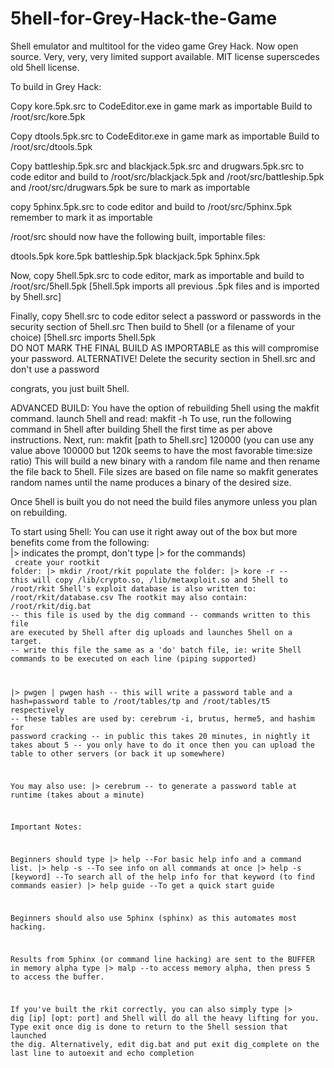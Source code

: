 # 5hell-for-Grey-Hack-the-Game
Shell emulator and multitool for the video game Grey Hack.
Now open source. 
Very, very, very limited support available.
MIT license superscedes old 5hell license.

To build in Grey Hack:

Copy kore.5pk.src to CodeEditor.exe in game
mark as importable
Build to /root/src/kore.5pk

Copy dtools.5pk.src to CodeEditor.exe in game
mark as importable
Build to /root/src/dtools.5pk

Copy battleship.5pk.src and blackjack.5pk.src and drugwars.5pk.src to code editor and build to
/root/src/blackjack.5pk and /root/src/battleship.5pk and /root/src/drugwars.5pk
be sure to mark as importable

copy 5phinx.5pk.src to code editor and build to
/root/src/5phinx.5pk
remember to mark it as importable

/root/src should now have the following built, importable files:

dtools.5pk
kore.5pk
battleship.5pk
blackjack.5pk
5phinx.5pk

Now, copy 5hell.5pk.src to code editor, mark as importable and build to
/root/src/5hell.5pk
[5hell.5pk imports all previous .5pk files and is imported by 5hell.src]

Finally, copy 5hell.src to code editor
select a password or passwords in the security section of 5hell.src
Then build to 5hell (or a filename of your choice)
[5hell.src imports 5hell.5pk\
DO NOT MARK THE FINAL BUILD AS IMPORTABLE as this will compromise your password.
ALTERNATIVE! Delete the security section in 5hell.src and don't use a password

congrats, you just built 5hell.

ADVANCED BUILD:
You have the option of rebuilding 5hell using the makfit command.
launch 5hell and read: makfit -h
To use, run the following command in 5hell after building 5hell the first time as per above instructions.
Next, run: makfit [path to 5hell.src] 120000
(you can use any value above 100000 but 120k seems to have the most favorable time:size ratio)
This will build a new binary with a random file name and then rename the file back to 5hell.
File sizes are based on file name so makfit generates random names until the name produces a binary of the desired size.

Once 5hell is built you do not need the build files anymore unless you plan on rebuilding.

To start using 5hell:
You can use it right away out of the box but more benefits come from the following:
<br> |> indicates the prompt, don't type |> for the commands) <br>
<code>
create your rootkit folder:
|> mkdir /root/rkit
populate the folder:
|> kore -r
-- this will copy /lib/crypto.so, /lib/metaxploit.so and 5hell to /root/rkit
5hell's exploit database is also written to:
/root/rkit/database.csv
The rootkit may also contain:
/root/rkit/dig.bat
-- this file is used by the dig command
-- commands written to this file are executed by 5hell after dig uploads and launches 5hell on a target.
-- write this file the same as a 'do' batch file, ie: write 5hell commands to be executed on each line (piping supported)

|> pwgen | pwgen hash
-- this will write a password table and a hash=password table to /root/tables/tp and /root/tables/t5 respectively
-- these tables are used by: cerebrum -i, brutus, herme5, and hashim for password cracking
-- in public this takes 20 minutes, in nightly it takes about 5
-- you only have to do it once then you can upload the table to other servers (or back it up somewhere)

You may also use:
|> cerebrum
-- to generate a password table at runtime (takes about a minute)

Important Notes:

Beginners should type 
|> help
--For basic help info and a command list.
|> help -s
--To see info on all commands at once
|> help -s [keyword]
--To search all of the help info for that keyword (to find commands easier)
|> help guide
--To get a quick start guide

Beginners should also use 5phinx (sphinx) as this automates most hacking.

Results from 5phinx (or command line hacking) are sent to the BUFFER in memory alpha
type
|> malp
--to access memory alpha, then press 5 to access the buffer.

If you've built the rkit correctly, you can also simply type
|> dig [ip] [opt: port]
and 5hell will do all the heavy lifting for you.
Type exit once dig is done to return to the 5hell session that launched the dig.
Alternatively, edit dig.bat and put 
exit dig_complete
on the last line to autoexit and echo completion
<code>
